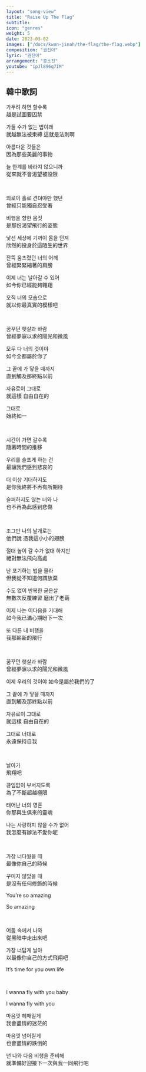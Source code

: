 ```yaml
---
layout: "song-view"
title: "Raise Up The Flag"
subtitle: 
icon: "genres"
weight: 5
date: 2023-03-02
images: ["/docs/kwon-jinah/the-flag/the-flag.webp"]
composition: "권진아"
lyric: "권진아"
arrangement: "홍소진"
youtube: "ipJl896q7IM"
---
```


## 韓中歌詞

가두려 하면 할수록  
越是試圖要囚禁  

가둘 수가 없는 법이래  
就越無法被束縛 這就是法則啊

아름다운 것들은  
因為那些美麗的事物  

늘 한계를 바라지 않으니까  
從來就不會渴望被設限  

<br>

외로이 홀로 견뎌야만 했던  
曾經只能獨自忍受著  

비행을 향한 몸짓  
是那份渴望飛行的姿態  

낯선 세상에 기꺼이 몸을 던져  
欣然的投身於這陌生的世界  

잔뜩 움츠렸던 너의 어깨  
曾經緊緊縮著的肩膀  

이제 너는 날아갈 수 있어  
如今你已經能夠翱翔  

오직 너의 모습으로  
就以你最真實的模樣吧  

<br>

꿈꾸던 햇살과 바람  
曾經夢寐以求的陽光和微風  

모두 다 너의 것이야  
如今全都屬於你了  

그 끝에 가 닿을 때까지  
直到觸及那終點以前  

자유로이 그대로  
就這樣 自由自在的  

그대로  
始終如一  

<br>

시간이 가면 갈수록  
隨著時間的推移  

우리를 슬프게 하는 건  
最讓我們感到悲哀的  

더 이상 기대하지도  
是你我終將不再有所期待  

슬퍼하지도 않는 너와 나  
也不再為此感到悲傷  

<br>

조그만 나의 날개로는  
他們說 憑我這小小的翅膀  

절대 높이 갈 수가 없대 하지만  
絕對無法飛向高處  

난 포기하는 법을 몰라  
但我從不知道何謂放棄  

수도 없이 반복한 굳은살  
無數次反覆練習 磨出了老繭  

이제 나는 이다음을 기대해  
如今我已滿心期盼下一次  

또 다른 내 비행을  
我那嶄新的飛行  

<br>

꿈꾸던 햇살과 바람  
曾經夢寐以求的陽光和微風  

이제 우리의 것이야
如今是屬於我們的了  

그 끝에 가 닿을 때까지  
直到觸及那終點以前  

자유로이 그대로  
就這樣 自由自在的  

그대로 너대로  
永遠保持自我  

<br>

날아가  
飛翔吧  

끊임없이 부서지도록  
為了不斷超越極限  

태어난 너의 영혼  
你那與生俱來的靈魂  

나는 사랑하지 않을 수가 없어  
我怎麼有辦法不愛你呢  

<br>

가장 너다웠을 때  
最像你自己的時候  

꾸미지 않았을 때  
是沒有任何修飾的時候  

You’re so amazing  

So amazing  

<br>

어둠 속에서 나와  
從黑暗中走出來吧  

가장 너답게 날아  
以最像你自己的方式飛翔吧  

It’s time for you own life  

<br>

I wanna fly with you baby  

I wanna fly with you  

마음껏 헤매일게  
我會盡情的迷茫的  

마음껏 넘어질게  
也會盡情的跌倒的  

넌 나와 다음 비행을 준비해  
就準備好迎接下一次與我一同飛行吧  

